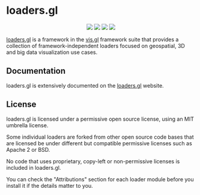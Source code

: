 # loaders.gl

<p align="center">
  <img src="https://badge.fury.io/js/%40loaders.gl%2Fcore.svg" />
  <img src="https://flat.badgen.net/badge/icon/Typed?icon=typescript&label&labelColor=blue&color=555555)" />
  <img src="https://img.shields.io/badge/License-MIT-green.svg" />
  <img src="https://img.shields.io/npm/dm/@loaders.gl/core.svg" />
  <br />
</p>

[loaders.gl](https://loaders.gl) is a framework in the [vis.gl](https://vis.gl) framework suite that provides a collection of framework-independent loaders focused on geospatial, 3D and big data visualization use cases.

## Documentation

loaders.gl is extensively documented on the [loaders.gl](https://loaders.gl) website.

## License

loaders.gl is licensed under a permissive open source license, using an MIT umbrella license.

Some individual loaders are forked from other open source code bases that are licensed be under different but compatible permissive licenses such as Apache 2 or BSD.

No code that uses proprietary, copy-left or non-permissive licenses is included in loaders.gl.

You can check the "Attributions" section for each loader module before you install it if the details matter to you.
